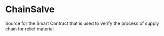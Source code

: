 # ChainSalve
Source for the Smart Contract that is used to verify the process of supply chain for relief material 
